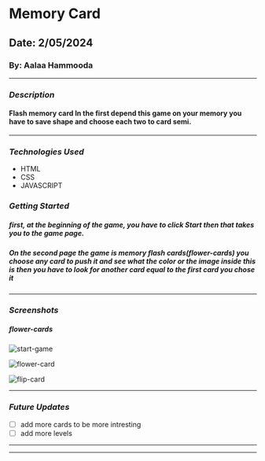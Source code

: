 # Memory Card

## Date: 2/05/2024

### By: Aalaa Hammooda

***

### ***Description***
#### Flash memory card In the first depend this game on your memory you have to save shape and choose each two to card semi.
***

#### 

### ***Technologies Used***
* HTML
* CSS
* JAVASCRIPT


### ***Getting Started***

##### first, at the beginning of the game, you have to click Start then that takes you to the game page.
##### On the second page the game is memory flash cards(flower-cards) you choose any card to push it and see what the color or the image inside this is then you have to look for another card equal to the first card you chose it 

***

### ***Screenshots***

#####  flower-cards 
![start-game](https://www5.0zz0.com/2024/05/08/19/256557631.png)


![flower-card](https://www4.0zz0.com/2024/05/08/19/543641692.png)
 

 ![flip-card](https://www5.0zz0.com/2024/05/08/20/699235128.png)

***

### ***Future Updates***

- [ ] add more cards to be more intresting
- [ ] add more levels
  
***




***
